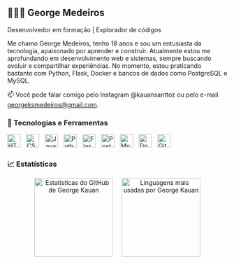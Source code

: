 ## 👨🏻‍💻 George Medeiros
Desenvolvedor em formação | Explorador de códigos

Me chamo George Medeiros, tenho 18 anos e sou um entusiasta da tecnologia, apaixonado por aprender e construir. Atualmente estou me aprofundando em desenvolvimento web e sistemas, sempre buscando evoluir e compartilhar experiências. No momento, estou praticando bastante com Python, Flask, Docker e bancos de dados como PostgreSQL e MySQL.

📫 Você pode falar comigo pelo Instagram @kauansanttoz ou pelo e-mail georgeksmedeiros@gmail.com.
### 🚀 Tecnologias e Ferramentas

<img align="left" alt="HTML" title="HTML" width="30px" style="padding-right: 10px;" src="https://cdn.jsdelivr.net/gh/devicons/devicon@latest/icons/html5/html5-original.svg" /> <img align="left" alt="CSS" title="CSS" width="30px" style="padding-right: 10px;" src="https://cdn.jsdelivr.net/gh/devicons/devicon@latest/icons/css3/css3-original.svg" /> <img align="left" alt="JavaScript" title="JavaScript" width="30px" style="padding-right: 10px;" src="https://cdn.jsdelivr.net/gh/devicons/devicon@latest/icons/javascript/javascript-original.svg" /> <img align="left" alt="Python" title="Python" width="30px" style="padding-right: 10px;" src="https://cdn.jsdelivr.net/gh/devicons/devicon@latest/icons/python/python-original.svg" /> <img align="left" alt="Flask" title="Flask" width="30px" style="padding-right: 10px;" src="https://cdn.jsdelivr.net/gh/devicons/devicon@latest/icons/flask/flask-original.svg" /> <img align="left" alt="PostgreSQL" title="PostgreSQL" width="30px" style="padding-right: 10px;" src="https://cdn.jsdelivr.net/gh/devicons/devicon@latest/icons/postgresql/postgresql-original.svg" /> <img align="left" alt="MySQL" title="MySQL" width="30px" style="padding-right: 10px;" src="https://cdn.jsdelivr.net/gh/devicons/devicon@latest/icons/mysql/mysql-original.svg" /> <img align="left" alt="Docker" title="Docker" width="30px" style="padding-right: 10px;" src="https://cdn.jsdelivr.net/gh/devicons/devicon@latest/icons/docker/docker-original.svg" /> <img align="left" alt="Git" title="Git" width="30px" style="padding-right: 10px;" src="https://cdn.jsdelivr.net/gh/devicons/devicon@latest/icons/git/git-original.svg" />

<br/> <br/>
### 📈 Estatísticas
<div align="center" style="display: flex; justify-content: center; gap: 20px; flex-direction: row;">
  <img 
    alt="Estatísticas do GitHub de George Kauan" 
    height="180" 
    src="https://github-readme-stats.vercel.app/api?username=kzinge&show_icons=true&theme=tokyonight&locale=pt-br" 
  />
  <img 
    alt="Linguagens mais usadas por George Kauan" 
    height="180" 
    src="https://github-readme-stats.vercel.app/api/top-langs/?username=kzinge&theme=tokyonight&layout=compact&custom_title=Tecnologias&langs_count=8" 
  />
</div>
